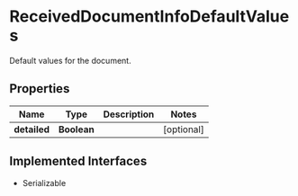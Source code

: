

# ReceivedDocumentInfoDefaultValues

Default values for the document.

## Properties

| Name | Type | Description | Notes |
|------------ | ------------- | ------------- | -------------|
|**detailed** | **Boolean** |  |  [optional] |


## Implemented Interfaces

* Serializable


